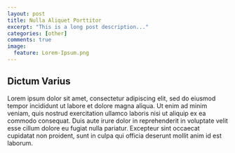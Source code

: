 ```yaml
---
layout: post
title: Nulla Aliquet Porttitor
excerpt: "This is a long post description..."
categories: [other]
comments: true
image:
  feature: Lorem-Ipsum.png
---
```


## Dictum Varius

Lorem ipsum dolor sit amet, consectetur adipiscing elit, sed do eiusmod tempor incididunt ut labore et dolore magna aliqua. Ut enim ad minim veniam, quis nostrud exercitation ullamco laboris nisi ut aliquip ex ea commodo consequat. Duis aute irure dolor in reprehenderit in voluptate velit esse cillum dolore eu fugiat nulla pariatur. Excepteur sint occaecat cupidatat non proident, sunt in culpa qui officia deserunt mollit anim id est laborum.
